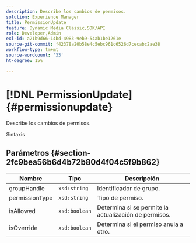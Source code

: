 ```yaml
---
description: Describe los cambios de permisos.
solution: Experience Manager
title: PermissionUpdate
feature: Dynamic Media Classic,SDK/API
role: Developer,Admin
exl-id: a21b9d66-14bd-4983-9eb9-54ab1be1261e
source-git-commit: f42378a20b58e4c5ebc961c6526d7cecabc2ae38
workflow-type: tm+mt
source-wordcount: '33'
ht-degree: 15%

---
```


# [!DNL PermissionUpdate]{#permissionupdate}

Describe los cambios de permisos.

Sintaxis

## Parámetros {#section-2fc9bea56b6d4b72b80d4f04c5f9b862}

| Nombre | Tipo | Descripción |
|---|---|---|
| groupHandle | `xsd:string` | Identificador de grupo. |
| permissionType | `xsd:string` | Tipo de permiso. |
| isAllowed | `xsd:boolean` | Determina si se permite la actualización de permisos. |
| isOverride | `xsd:boolean` | Determina si el permiso anula a otro. |

